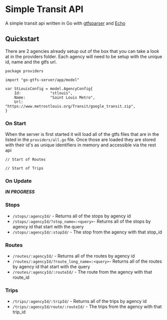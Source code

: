 # Simple Transit API
A simple transit api written in Go with [gtfsparser](https://www.github.com/geops) and [Echo](https://echo.labstack.com/)

## Quickstart
There are 2 agencies already setup out of the box that you can take a look at in the providers folder. Each agency will need to be setup with the unique id, name and the gtfs url.

```golang
package providers

import "go-gtfs-server/app/model"

var StLouisConfig = model.AgencyConfig{
	Id:             "stlouis",
	Name:           "Saint Louis Metro",
	Url:            "https://www.metrostlouis.org/Transit/google_transit.zip",
}
```
### On Start
When the server is first started it will load all of the gtfs files that are in the listed in the `providers/all.go` file. Once those are loaded they are stored with their id's as unique identifiers in memory and accessible via the rest api


	// Start of Routes

	// Start of Trips

### On Update 
***IN PROGRESS***

### Stops
- `/stops/:agencyId/` - Returns all of the stops by agency id
- `/stops/:agencyId/?stop_name=:<query>`- Returns all of the stops by agency id that start with the query
- `/stops/:agencyId/:stopId/` - The stop from the agency with that stop_id

### Routes
- `/routes/:agencyId/` - Returns all of the routes by agency id
- `/routes/:agencyId/?route_long_name=:<query>`- Returns all of the routes by agency id that start with the query
- `/routes/:agencyId/:routeId/` - The route from the agency with that route_id

### Trips
- `/trips/:agencyId/:tripId/` - Returns all of the trips by agency id
- `/trips/:agencyId/route/:routeId/`  - The trips from the agency with that trip_id 

